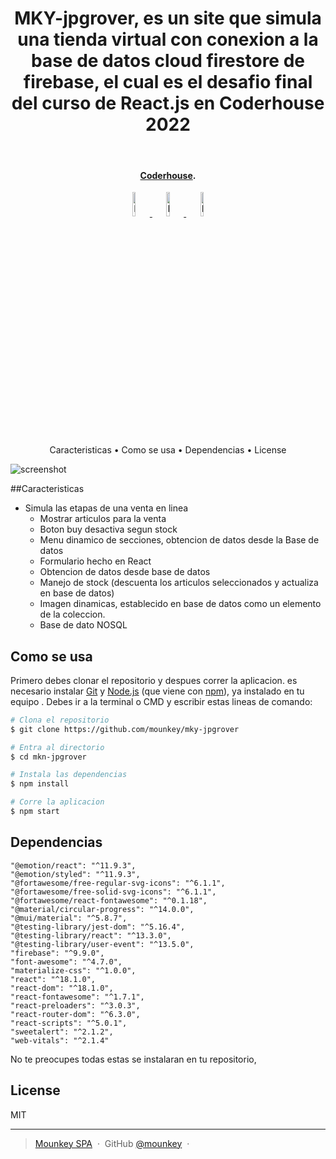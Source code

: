
<h1 align="center">
  MKY-jpgrover, es un site que simula una tienda virtual con conexion a la base de datos cloud firestore de firebase, el cual es el desafio final del curso de React.js en Coderhouse 2022
  <br>
</h1>
<br>
<h4 align="center"><a href="http://www.coderhouse.com" target="_blank">Coderhouse</a>.</h4>

<p align="center">
  <a href="https://es.reactjs.org/">
    <img src="https://cdn-images-1.medium.com/max/1600/1*yk5D5cQB3jd7EiPzrDrD5w.png"
         alt="React.JS" width='10%'>
  </a>
   <a href="https://materializecss.com/">
    <img src="https://www.tooltyp.com/wp-content/uploads/2021/03/1900x920-materialize-el-framework-para-frontend-de-google.jpg"
         alt="Materialize css" width='10%'>
  </a>
    <a href="https://firebase.google.com/">
    <img src="https://firebase.google.com/images/social.png"
         alt="Materialize css" width='10%'>
  </a>
  
</p>

<p align="center">
  Caracteristicas •
  Como se usa •
  Dependencias •
  License
</p>

![screenshot](https://www.mounkey.cl/mky/imagen.png)

##Caracteristicas

* Simula las etapas de una venta en linea
  - Mostrar articulos para la venta
  - Boton buy desactiva segun stock 
  - Menu dinamico de secciones, obtencion de datos desde la Base de datos
  - Formulario hecho en React
  - Obtencion de datos desde base de datos
  - Manejo de stock (descuenta los articulos seleccionados y actualiza en base de datos)
  - Imagen dinamicas, establecido en base de datos como un elemento de la coleccion.
  - Base de dato NOSQL 


## Como se usa 

Primero debes clonar el repositorio y despues correr la aplicacion. es necesario instalar [Git](https://git-scm.com) y  [Node.js](https://nodejs.org/en/download/) (que viene con [npm](http://npmjs.com)), ya instalado en tu equipo . Debes ir a la terminal o CMD y escribir estas lineas de comando:

```bash
# Clona el repositorio
$ git clone https://github.com/mounkey/mky-jpgrover

# Entra al directorio
$ cd mkn-jpgrover

# Instala las dependencias
$ npm install

# Corre la aplicacion
$ npm start
```
## Dependencias

    "@emotion/react": "^11.9.3",
    "@emotion/styled": "^11.9.3",
    "@fortawesome/free-regular-svg-icons": "^6.1.1",
    "@fortawesome/free-solid-svg-icons": "^6.1.1",
    "@fortawesome/react-fontawesome": "^0.1.18",
    "@material/circular-progress": "^14.0.0",
    "@mui/material": "^5.8.7",
    "@testing-library/jest-dom": "^5.16.4",
    "@testing-library/react": "^13.3.0",
    "@testing-library/user-event": "^13.5.0",
    "firebase": "^9.9.0",
    "font-awesome": "^4.7.0",
    "materialize-css": "^1.0.0",
    "react": "^18.1.0",
    "react-dom": "^18.1.0",
    "react-fontawesome": "^1.7.1",
    "react-preloaders": "^3.0.3",
    "react-router-dom": "^6.3.0",
    "react-scripts": "^5.0.1",
    "sweetalert": "^2.1.2",
    "web-vitals": "^2.1.4"

No te preocupes todas estas se instalaran en tu repositorio,


## License

MIT

---

> [Mounkey SPA](https://www.mounkey.cl) &nbsp;&middot;&nbsp;
> GitHub [@mounkey](https://github.com/mounkey) &nbsp;&middot;&nbsp;


